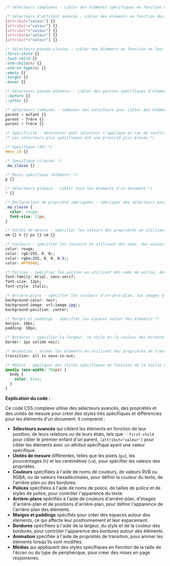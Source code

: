 ```css
/* Sélecteurs complexes - cibler des éléments spécifiques en fonction de leur position, de leurs relations ou de leurs états */

/* Sélecteurs d'attribut avancés - cibler des éléments en fonction des valeurs de leurs attributs */
[attribut="valeur"] {}
[attribut~="valeur"] {}
[attribut^="valeur"] {}
[attribut$="valeur"] {}
[attribut*="valeur"] {}

/* Sélecteurs pseudo-classes - cibler des éléments en fonction de leur état */
:first-child {}
:last-child {}
:nth-child(n) {}
:nth-of-type(n) {}
:empty {}
:target {}
:hover {}

/* Sélecteurs pseudo-éléments - cibler des parties spécifiques d'éléments */
::before {}
::after {}

/* Sélecteurs combinés - combiner des sélecteurs pour cibler des éléments appartenant à plusieurs catégories */
parent > enfant {}
parent ~ frère {}
parent + frère {}

/* Spécificité - déterminer quel sélecteur s'applique en cas de conflits */
/* Les sélecteurs plus spécifiques ont une priorité plus élevée */

/* Spécifique (ID) */
#mon_id {}

/* Spécifique (classe) */
.ma_classe {}

/* Moins spécifique (élément) */
p {}

/* Sélecteurs globaux - cibler tous les éléments d'un document */
* {}

/* Déclarations de propriété imbriquées - imbriquer des sélecteurs pour créer des règles spécifiques */
.ma_classe {
  color: rouge;
  font-size: 12px;
}

/* Unités de mesure - spécifier les valeurs des propriétés en utilisant différentes unités */
em {} % {} px {} cm {}

/* Couleurs - spécifier les couleurs en utilisant des noms, des valeurs RVB, des valeurs RGBA ou des valeurs hexadécimales */
color: rouge;
color: rgb(255, 0, 0);
color: rgba(255, 0, 0, 0.5);
color: #FF0000;

/* Polices - spécifier les polices en utilisant des noms de police, des tailles de police et des styles de police */
font-family: Arial, sans-serif;
font-size: 12px;
font-style: italic;

/* Arrière-plans - spécifier les couleurs d'arrière-plan, les images d'arrière-plan et les positions d'arrière-plan */
background-color: noir;
background-image: url(image.jpg);
background-position: center;

/* Marges et paddings - spécifier les espaces autour des éléments */
margin: 10px;
padding: 10px;

/* Bordures - spécifier la largeur, le style et la couleur des bordures */
border: 1px solide noir;

/* Animation - animer les éléments en utilisant des propriétés de transition */
transition: all 1s ease-in-out;

/* Médias - appliquer des styles spécifiques en fonction de la taille de l'écran ou du type de périphérique */
@media (min-width: 768px) {
  body {
    color: bleu;
  }
}
```

**Explication du code :**

Ce code CSS complexe utilise des sélecteurs avancés, des propriétés et des unités de mesure pour créer des styles très spécifiques et différenciés pour les éléments d'un document. Il comprend :

* **Sélecteurs avancés** qui ciblent les éléments en fonction de leur position, de leurs relations ou de leurs états, tels que : `:first-child` pour cibler le premier enfant d'un parent, `[attribut="valeur"]` pour cibler les éléments avec un attribut spécifique ayant une valeur spécifique.
* **Unités de mesure** différentes, telles que les pixels (`px`), les pourcentages (`%`) et les centimètres (`cm`), pour spécifier les valeurs des propriétés.
* **Couleurs** spécifiées à l'aide de noms de couleurs, de valeurs RVB ou RGBA, ou de valeurs hexadécimales, pour définir la couleur du texte, de l'arrière-plan ou des bordures.
* **Polices** spécifiées à l'aide de noms de police, de tailles de police et de styles de police, pour contrôler l'apparence du texte.
* **Arrière-plans** spécifiés à l'aide de couleurs d'arrière-plan, d'images d'arrière-plan et de positions d'arrière-plan, pour définir l'apparence de l'arrière-plan des éléments.
* **Marges et paddings** spécifiés pour créer des espaces autour des éléments, ce qui affecte leur positionnement et leur espacement.
* **Bordures** spécifiées à l'aide de la largeur, du style et de la couleur des bordures, pour contrôler l'apparence des bordures autour des éléments.
* **Animation** spécifiée à l'aide de propriétés de transition, pour animer les éléments lorsqu'ils sont modifiés.
* **Médias** qui appliquent des styles spécifiques en fonction de la taille de l'écran ou du type de périphérique, pour créer des mises en page responsives.